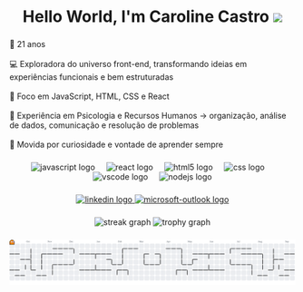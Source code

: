 <h1 align="center">
  Hello World, I'm Caroline Castro
  <img src="https://camo.githubusercontent.com/5bf4f0de613336710635379c7a40e50e0ea9aeea351031a6b87e00c301394f2a/68747470733a2f2f656d6f6a692e67672f6173736574732f656d6f6a692f373333332d706172726f7464616e63652e676966" width="30"/>
</h1>

###

<p align="left">🎂 21 anos<br><br>💻 Exploradora do universo front-end, transformando ideias em experiências funcionais e bem estruturadas<br><br>🚀 Foco em JavaScript, HTML, CSS e React<br><br>🧩 Experiência em Psicologia e Recursos Humanos → organização, análise de dados, comunicação e resolução de problemas<br><br>🔎 Movida por curiosidade e vontade de aprender sempre</p>

###

<div align="center">
  <img src="https://cdn.jsdelivr.net/gh/devicons/devicon/icons/javascript/javascript-original.svg" height="60" alt="javascript logo"  />
  <img width="12" />
  <img src="https://cdn.jsdelivr.net/gh/devicons/devicon/icons/react/react-original.svg" height="60" alt="react logo"  />
  <img width="12" />
  <img src="https://cdn.jsdelivr.net/gh/devicons/devicon/icons/html5/html5-original.svg" height="60" alt="html5 logo"  />
  <img width="12" />
  <img src="https://cdn.jsdelivr.net/gh/devicons/devicon/icons/css3/css3-original.svg" height="60" alt="css logo"  />
  <img width="12" />
  <img src="https://cdn.jsdelivr.net/gh/devicons/devicon/icons/vscode/vscode-original.svg" height="60" alt="vscode logo"  />
  <img width="12" />
  <img src="https://cdn.jsdelivr.net/gh/devicons/devicon/icons/nodejs/nodejs-original.svg" height="60" alt="nodejs logo"  />
</div>

###

<div align="center">
  <a href="https://www.linkedin.com/in/caroline-castro-636931376" target="_blank">
    <img src="https://img.shields.io/static/v1?message=LinkedIn&logo=linkedin&label=&color=0077B5&logoColor=white&labelColor=&style=for-the-badge" height="25" alt="linkedin logo"  />
  </a>
  <a href="carolcastro2080@hotmail,com" target="_blank">
    <img src="https://img.shields.io/static/v1?message=Outlook&logo=microsoft-outlook&label=&color=0078D4&logoColor=white&labelColor=&style=for-the-badge" height="25" alt="microsoft-outlook logo"  />
  </a>
</div>

###

<div align="center">
  <img src="https://streak-stats.demolab.com?user=carolinecastor&locale=en&mode=daily&theme=dracula&hide_border=false&border_radius=5&order=3" height="150" alt="streak graph"  />
  <img src="https://github-profile-trophy.vercel.app?username=carolinecastor&theme=dracula&column=-1&row=1&margin-w=8&margin-h=8&no-bg=false&no-frame=false&order=4" height="150" alt="trophy graph"  />
</div>

###

<picture>
  <source media="(prefers-color-scheme: dark)" srcset="https://raw.githubusercontent.com/carolinecastor/carolinecastor/output/pacman-contribution-graph-dark.svg">
  <source media="(prefers-color-scheme: light)" srcset="https://raw.githubusercontent.com/carolinecastor/carolinecastor/output/pacman-contribution-graph.svg">
  <img alt="pacman contribution graph" src="https://raw.githubusercontent.com/carolinecastor/carolinecastor/output/pacman-contribution-graph.svg">
</picture>

###
